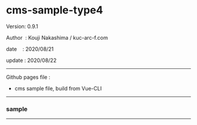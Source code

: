 ﻿# cms-sample-type4

 Version: 0.9.1

 Author  : Kouji Nakashima / kuc-arc-f.com

 date    : 2020/08/21

 update : 2020/08/22

***

Github pages file :

* cms sample file, build from Vue-CLI

***
### sample


***

